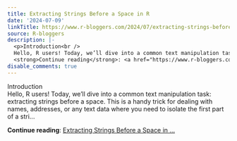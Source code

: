 ```yaml
---
title: Extracting Strings Before a Space in R
date: '2024-07-09'
linkTitle: https://www.r-bloggers.com/2024/07/extracting-strings-before-a-space-in-r/
source: R-bloggers
description: |-
  <p>Introduction<br />
  Hello, R users! Today, we’ll dive into a common text manipulation task: extracting strings before a space. This is a handy trick for dealing with names, addresses, or any text data where you need to isolate the first part of a stri...</p>
  <strong>Continue reading</strong>: <a href="https://www.r-bloggers.com/2024/07/extracting-strings-before-a-space-in-r/">Extracting Strings Before a Space in ...
disable_comments: true
---
```

<p>Introduction<br />
Hello, R users! Today, we’ll dive into a common text manipulation task: extracting strings before a space. This is a handy trick for dealing with names, addresses, or any text data where you need to isolate the first part of a stri...</p>
<strong>Continue reading</strong>: <a href="https://www.r-bloggers.com/2024/07/extracting-strings-before-a-space-in-r/">Extracting Strings Before a Space in ...